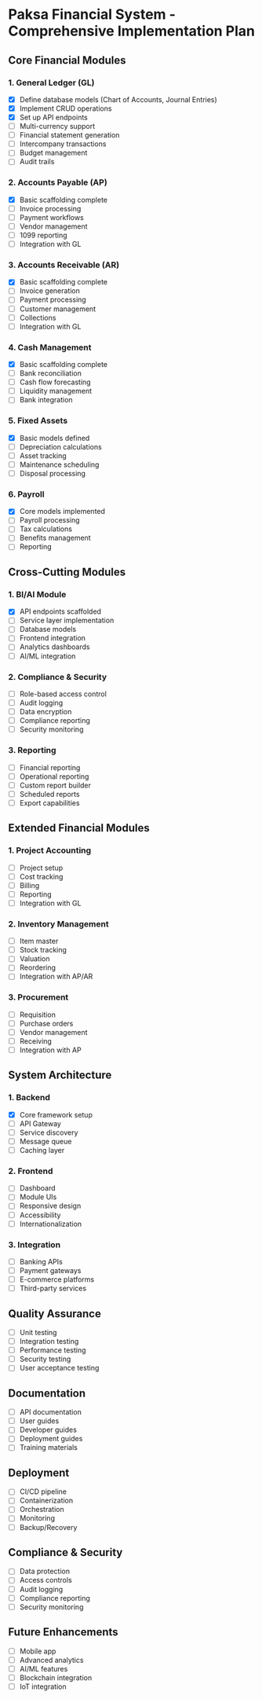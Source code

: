 # Paksa Financial System - Comprehensive Implementation Plan

## Core Financial Modules

### 1. General Ledger (GL)
- [x] Define database models (Chart of Accounts, Journal Entries)
- [x] Implement CRUD operations
- [x] Set up API endpoints
- [ ] Multi-currency support
- [ ] Financial statement generation
- [ ] Intercompany transactions
- [ ] Budget management
- [ ] Audit trails

### 2. Accounts Payable (AP)
- [x] Basic scaffolding complete
- [ ] Invoice processing
- [ ] Payment workflows
- [ ] Vendor management
- [ ] 1099 reporting
- [ ] Integration with GL

### 3. Accounts Receivable (AR)
- [x] Basic scaffolding complete
- [ ] Invoice generation
- [ ] Payment processing
- [ ] Customer management
- [ ] Collections
- [ ] Integration with GL

### 4. Cash Management
- [x] Basic scaffolding complete
- [ ] Bank reconciliation
- [ ] Cash flow forecasting
- [ ] Liquidity management
- [ ] Bank integration

### 5. Fixed Assets
- [x] Basic models defined
- [ ] Depreciation calculations
- [ ] Asset tracking
- [ ] Maintenance scheduling
- [ ] Disposal processing

### 6. Payroll
- [x] Core models implemented
- [ ] Payroll processing
- [ ] Tax calculations
- [ ] Benefits management
- [ ] Reporting

## Cross-Cutting Modules

### 1. BI/AI Module
- [x] API endpoints scaffolded
- [ ] Service layer implementation
- [ ] Database models
- [ ] Frontend integration
- [ ] Analytics dashboards
- [ ] AI/ML integration

### 2. Compliance & Security
- [ ] Role-based access control
- [ ] Audit logging
- [ ] Data encryption
- [ ] Compliance reporting
- [ ] Security monitoring

### 3. Reporting
- [ ] Financial reporting
- [ ] Operational reporting
- [ ] Custom report builder
- [ ] Scheduled reports
- [ ] Export capabilities

## Extended Financial Modules

### 1. Project Accounting
- [ ] Project setup
- [ ] Cost tracking
- [ ] Billing
- [ ] Reporting
- [ ] Integration with GL

### 2. Inventory Management
- [ ] Item master
- [ ] Stock tracking
- [ ] Valuation
- [ ] Reordering
- [ ] Integration with AP/AR

### 3. Procurement
- [ ] Requisition
- [ ] Purchase orders
- [ ] Vendor management
- [ ] Receiving
- [ ] Integration with AP

## System Architecture

### 1. Backend
- [x] Core framework setup
- [ ] API Gateway
- [ ] Service discovery
- [ ] Message queue
- [ ] Caching layer

### 2. Frontend
- [ ] Dashboard
- [ ] Module UIs
- [ ] Responsive design
- [ ] Accessibility
- [ ] Internationalization

### 3. Integration
- [ ] Banking APIs
- [ ] Payment gateways
- [ ] E-commerce platforms
- [ ] Third-party services

## Quality Assurance
- [ ] Unit testing
- [ ] Integration testing
- [ ] Performance testing
- [ ] Security testing
- [ ] User acceptance testing

## Documentation
- [ ] API documentation
- [ ] User guides
- [ ] Developer guides
- [ ] Deployment guides
- [ ] Training materials

## Deployment
- [ ] CI/CD pipeline
- [ ] Containerization
- [ ] Orchestration
- [ ] Monitoring
- [ ] Backup/Recovery

## Compliance & Security
- [ ] Data protection
- [ ] Access controls
- [ ] Audit logging
- [ ] Compliance reporting
- [ ] Security monitoring

## Future Enhancements
- [ ] Mobile app
- [ ] Advanced analytics
- [ ] AI/ML features
- [ ] Blockchain integration
- [ ] IoT integration
